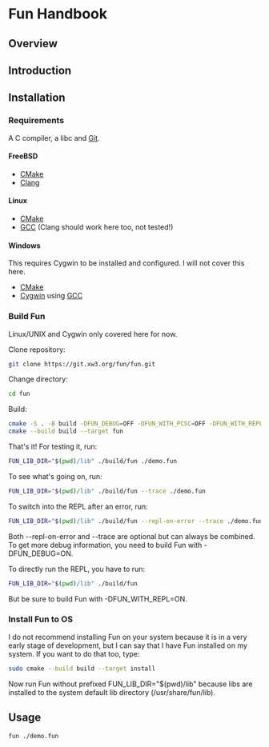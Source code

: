 # Fun Handbook

## Overview

## Introduction

## Installation

### Requirements

A C compiler, a libc and [Git](https://git-scm.com/).

#### FreeBSD

- [CMake](https://cmake.org/)
- [Clang](https://clang.llvm.org/)

#### Linux

- [CMake](https://cmake.org/)
- [GCC](https://gcc.gnu.org/) (Clang should work here too, not tested!)

#### Windows

This requires Cygwin to be installed and configured. I will not cover this here.

- [CMake](https://cmake.org/)
- [Cygwin](https://cygwin.com/) using [GCC](https://gcc.gnu.org/)

### Build Fun

Linux/UNIX and Cygwin only covered here for now.

Clone repository:

```bash
git clone https://git.xw3.org/fun/fun.git
```

Change directory:

```bash
cd fun
```

Build:

```bash
cmake -S . -B build -DFUN_DEBUG=OFF -DFUN_WITH_PCSC=OFF -DFUN_WITH_REPL=ON &&
cmake --build build --target fun
```

That's it! For testing it, run:

```bash
FUN_LIB_DIR="$(pwd)/lib" ./build/fun ./demo.fun
```

To see what's going on, run:

```bash
FUN_LIB_DIR="$(pwd)/lib" ./build/fun --trace ./demo.fun
```

To switch into the REPL after an error, run:

```bash
FUN_LIB_DIR="$(pwd)/lib" ./build/fun --repl-on-error --trace ./demo.fun
```

Both --repl-on-error and --trace are optional but can always be combined. To get
more debug information, you need to build Fun with -DFUN_DEBUG=ON.

To directly run the REPL, you have to run:

```bash
FUN_LIB_DIR="$(pwd)/lib" ./build/fun
```

But be sure to build Fun with -DFUN_WITH_REPL=ON.

### Install Fun to OS

I do not recommend installing Fun on your system because it is in a very early
stage of development, but I can say that I have Fun installed on my system. If
you want to do that too, type:

```bash
sudo cmake --build build --target install
```

Now run Fun without prefixed FUN_LIB_DIR="$(pwd)/lib" because libs are installed to the
system default lib directory (/usr/share/fun/lib).

## Usage

```bash
fun ./demo.fun
```

